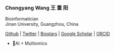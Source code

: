 ### Chongyang Wang 王 重 阳

Bioinformatician<br/>
Jinan University, Guangzhou, China

[Github](https://github.com/ScienceAdvances) | [Twitter](https://twitter.com/ScienceAdvances) | [Biostars](https://www.biostars.org/u/4664/) | [Google Scholar](https://scholar.google.com/citations?hl=en&user=wHF3Lm8AAAAJ) | [ORCID](http://orcid.org/0000-0002-8099-8258)

- :microscope:AI + Multiomics
